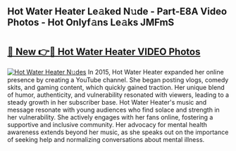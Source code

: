 ## Hot Water Heater Le𝚊ked N𝚞de - Part-E8A Video Photos - Hot Onlyf𝚊ns Le𝚊ks JMFmS

# <h2><a href="http://ab13085.deff.icu/?id=Hot+Water+Heater">🔗 New 👉🔴 Hot Water Heater VIDEO Photos</a></h2>

[![Hot Water Heater N𝚞des](https://i.imgur.com/rIISA9y.gif)](http://ab13085.deff.icu/?id=Hot+Water+Heater)
In 2015, Hot Water Heater expanded her online presence by creating a YouTube channel. She began posting vlogs, comedy skits, and gaming content, which quickly gained traction. Her unique blend of humor, authenticity, and vulnerability resonated with viewers, leading to a steady growth in her subscriber base. Hot Water Heater's music and message resonate with young audiences who find solace and strength in her vulnerability. She actively engages with her fans online, fostering a supportive and inclusive community. Her advocacy for mental health awareness extends beyond her music, as she speaks out on the importance of seeking help and normalizing conversations about mental illness.
